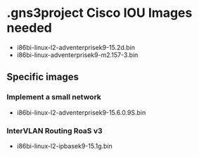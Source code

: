 # .gns3project Cisco IOU Images needed

- i86bi-linux-l2-adventerprisek9-15.2d.bin
- i86bi-linux-adventerprisek9-m2.157-3.bin

## Specific images

### Implement a small network
- i86bi-linux-l2-adventerprisek9-15.6.0.9S.bin

### InterVLAN Routing RoaS v3
- i86bi-linux-l2-ipbasek9-15.1g.bin
